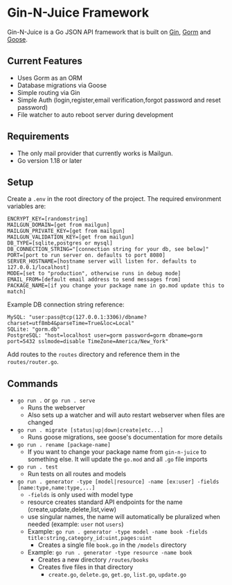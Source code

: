Gin-N-Juice Framework
=================

Gin-N-Juice is a Go JSON API framework that is built on [Gin](https://github.com/gin-gonic/gin),
[Gorm](https://gorm.io) and [Goose](https://github.com/pressly/goose). 

Current Features
------
- Uses Gorm as an ORM
- Database migrations via Goose
- Simple routing via Gin
- Simple Auth (login,register,email verification,forgot password and reset password)
- File watcher to auto reboot server during development

Requirements
------
- The only mail provider that currently works is Mailgun.
- Go version 1.18 or later

Setup
------
Create a `.env` in the root directory of the project. The required environment variables are:
```
ENCRYPT_KEY=[randomstring]
MAILGUN_DOMAIN=[get from mailgun]
MAILGUN_PRIVATE_KEY=[get from mailgun]
MAILGUN_VALIDATION_KEY=[get from mailgun]
DB_TYPE=[sqlite,postgres or mysql]
DB_CONNECTION_STRING="[connection string for your db, see below]"
PORT=[port to run server on. defaults to port 8080]
SERVER_HOSTNAME=[hostname server will listen for. defaults to 127.0.0.1/localhost]
MODE=[set to "production", otherwise runs in debug mode]
EMAIL_FROM=[default email address to send messages from]
PACKAGE_NAME=[if you change your package name in go.mod update this to match]
```
Example DB connection string reference: 
```
MySQL: "user:pass@tcp(127.0.0.1:3306)/dbname?charset=utf8mb4&parseTime=True&loc=Local"
SQLite: "gorm.db"
PostgreSQL: "host=localhost user=gorm password=gorm dbname=gorm port=5432 sslmode=disable TimeZone=America/New_York"
```
Add routes to the `routes` directory and reference them in the `routes/router.go`.

Commands
------
- `go run .` or `go run . serve`
  - Runs the webserver
  - Also sets up a watcher and will auto restart webserver when files are changed
- `go run . migrate [status|up|down|create|etc...]`
  - Runs goose migrations, see goose's documentation for more details
- `go run . rename [package-name]`
  - If you want to change your package name from `gin-n-juice` to something else. It will update the
    `go.mod` and all `.go` file imports
- `go run . test`
  - Run tests on all routes and models
- `go run . generator -type [model|resource] -name [ex:user] -fields [name:type,name:type,...]`
  - `-fields` is only used with model type
  - resource creates standard API endpoints for the name (create,update,delete,list,view)
  - use singular names, the name will automatically be pluralized when needed (example: `user` not `users`)
  - Example: `go run . generator -type model -name book -fields title:string,category_id:uint,pages:uint`
    - Creates a single file `book.go` in the `/models` directory
  - Example: `go run . generator -type resource -name book`
    - Creates a new directory `/routes/books`
    - Creates five files in that directory
      - `create.go`, `delete.go`, `get.go`, `list.go`, `update.go`
